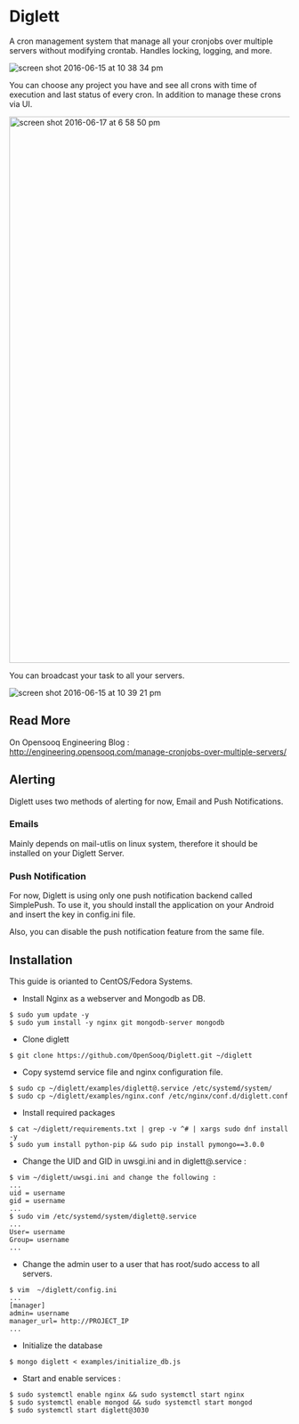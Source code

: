 # Diglett
A cron management system that manage all your cronjobs over multiple servers without modifying crontab. Handles locking, logging, and more.

![screen shot 2016-06-15 at 10 38 34 pm](https://cloud.githubusercontent.com/assets/4533327/16156450/fd6a956a-34bc-11e6-9cb5-15c9a236772e.png)

You can choose any project you have and see all crons with time of execution and last status of every cron. In addition to manage these crons via UI. 

<img width="981" alt="screen shot 2016-06-17 at 6 58 50 pm" src="https://cloud.githubusercontent.com/assets/4533327/16156559/8e663f56-34bd-11e6-99f1-48b297cd24f3.png">

You can broadcast your task to all your servers. 

![screen shot 2016-06-15 at 10 39 21 pm](https://cloud.githubusercontent.com/assets/4533327/16156543/7c52f458-34bd-11e6-8de1-897b5b236d1f.png)

Read More 
--------------------
On Opensooq Engineering Blog : http://engineering.opensooq.com/manage-cronjobs-over-multiple-servers/

Alerting
--------------------
Diglett uses two methods of alerting for now, Email and Push Notifications.

### Emails

Mainly depends on mail-utlis on linux system, therefore it should be installed on your Diglett Server.

### Push Notification

For now, Diglett is using only one push notification backend called SimplePush. To use it, you should install the application on your Android and insert the key in config.ini file.

Also, you can disable the push notification feature from the same file.

Installation
--------------------
This guide is orianted to CentOS/Fedora Systems.

- Install Nginx as a webserver and Mongodb as DB.
```
$ sudo yum update -y
$ sudo yum install -y nginx git mongodb-server mongodb
```

- Clone diglett
```
$ git clone https://github.com/OpenSooq/Diglett.git ~/diglett
```
- Copy systemd service file and nginx configuration file.
```
$ sudo cp ~/diglett/examples/diglett@.service /etc/systemd/system/
$ sudo cp ~/diglett/examples/nginx.conf /etc/nginx/conf.d/diglett.conf
```
- Install required packages
```
$ cat ~/diglett/requirements.txt | grep -v ^# | xargs sudo dnf install -y
$ sudo yum install python-pip && sudo pip install pymongo==3.0.0
```

- Change the UID and GID in uwsgi.ini and in diglett@.service :
```
$ vim ~/diglett/uwsgi.ini and change the following :
...
uid = username
gid = username
...
$ sudo vim /etc/systemd/system/diglett@.service
...
User= username
Group= username
...
```
- Change the admin user to a user that has root/sudo access to all servers.
```
$ vim  ~/diglett/config.ini
...
[manager]
admin= username
manager_url= http://PROJECT_IP
...
```
- Initialize the database
```
$ mongo diglett < examples/initialize_db.js
```
- Start and enable services :
```
$ sudo systemctl enable nginx && sudo systemctl start nginx
$ sudo systemctl enable mongod && sudo systemctl start mongod
$ sudo systemctl start diglett@3030
```
